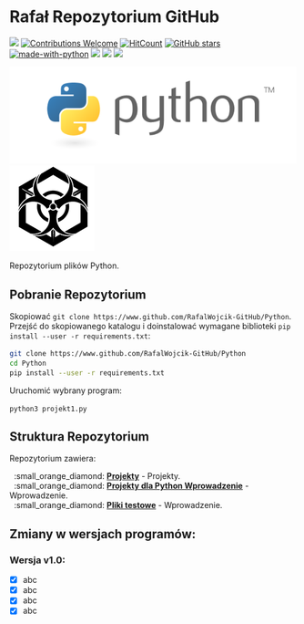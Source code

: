 # Rafał Repozytorium GitHub

![](https://img.shields.io/badge/Autor-Rafał-blue)
[![Contributions Welcome](https://img.shields.io/badge/contributions-welcome-brightgreen.svg?style=round)](https://github.com/RafalWojcik-GitHub/Python/issues)
[![HitCount](http://hits.dwyl.com/RafalWojcik-GitHub/Python.svg)](http://hits.dwyl.com/RafalWojcik-GitHub/Python)
[![GitHub stars](https://img.shields.io/github/stars/RafalWojcik-GitHub/Python.svg?style=social&label=Star&maxAge=2592000)](https://github.com/RafalWojcik-GitHub/Python/stargazers)
[![made-with-python](https://img.shields.io/badge/Made%20with-Python-1f425f.svg)](https://www.python.org/)
![](https://img.shields.io/badge/Python-2-blue)
![](https://img.shields.io/badge/Python-3-blue)
![](https://img.shields.io/badge/platform-Windows%20%7C%20Linux%20%7C%20KaliLinux%20%7C%20ParrotOs-blue)


![Logo](https://github.com/RafalWojcik-GitHub/Python/blob/main/logo2.png)
![Logo](https://github.com/RafalWojcik-GitHub/Python/blob/main/logo1.png)

Repozytorium plików Python.


## Pobranie Repozytorium

Skopiować `git clone https://www.github.com/RafalWojcik-GitHub/Python`. Przejść do skopiowanego katalogu i doinstalować wymagane biblioteki `pip install --user -r requirements.txt`:

```bash
git clone https://www.github.com/RafalWojcik-GitHub/Python
cd Python
pip install --user -r requirements.txt
```

Uruchomić wybrany program:

`python3 projekt1.py`


## Struktura Repozytorium
Repozytorium zawiera:
<p>
&nbsp;&nbsp;:small_orange_diamond: <a href="https://github.com/RafalWojcik-GitHub/Python/tree/main/Projekty"><b>Projekty</b></a> - Projekty.<br>
&nbsp;&nbsp;:small_orange_diamond: <a href="https://github.com/RafalWojcik-GitHub/Python/tree/main/Python Wprowadzenie"><b>Projekty dla Python Wprowadzenie</b></a> - Wprowadzenie.<br>
&nbsp;&nbsp;:small_orange_diamond: <a href="https://github.com/RafalWojcik-GitHub/Python/tree/main/Testowe"><b>Pliki testowe</b></a> - Wprowadzenie.<br>
</p>



## Zmiany w wersjach programów:

### Wersja v1.0:
- [x] abc
- [x] abc
- [x] abc
- [x] abc
